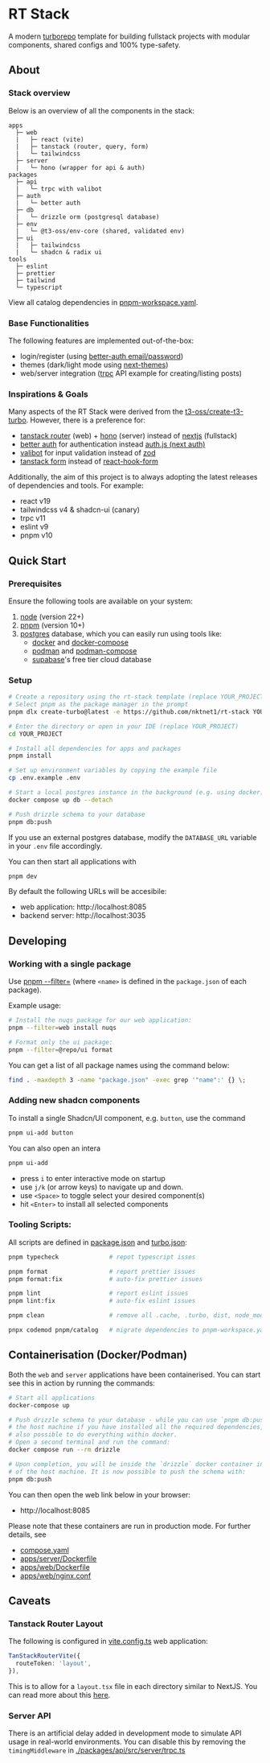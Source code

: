 # RT Stack

A modern [turborepo](https://turbo.build/repo/docs) template for building
fullstack projects with modular components, shared configs and 100% type-safety.

## About

### Stack overview

Below is an overview of all the components in the stack:

```
apps
  ├─ web
  |   ├─ react (vite)
  |   ├─ tanstack (router, query, form)
  |   └─ tailwindcss
  ├─ server
  |   └─ hono (wrapper for api & auth)
packages
  ├─ api
  |   └─ trpc with valibot
  ├─ auth
  |   └─ better auth
  ├─ db
  |   └─ drizzle orm (postgresql database)
  ├─ env
  |   └─ @t3-oss/env-core (shared, validated env)
  ├─ ui
  |   ├─ tailwindcss
  |   └─ shadcn & radix ui
tools
  ├─ eslint
  ├─ prettier
  ├─ tailwind
  └─ typescript
```

View all catalog dependencies in [pnpm-workspace.yaml](pnpm-workspace.yaml).

### Base Functionalities

The following features are implemented out-of-the-box:

- login/register (using [better-auth email/password](https://www.better-auth.com/docs/authentication/email-password))
- themes (dark/light mode using [next-themes](github.com/pacocoursey/next-themes))
- web/server integration ([trpc](https://trpc.io/docs/quickstart) API example for creating/listing posts)

### Inspirations & Goals

Many aspects of the RT Stack were derived from the
[t3-oss/create-t3-turbo](https://github.com/t3-oss/create-t3-turbo). However,
there is a preference for:

- [tanstack router](https://tanstack.com/router/latest) (web) + [hono](https://hono.dev) (server) instead of [nextjs](https://nextjs.org) (fullstack)
- [better auth](https://www.better-auth.com) for authentication instead [auth.js (next auth)](https://authjs.dev)
- [valibot](https://valibot.dev) for input validation instead of [zod](https://zod.dev)
- [tanstack form](https://tanstack.com/form/latest) instead of [react-hook-form](https://react-hook-form.com)

Additionally, the aim of this project is to always adopting the latest releases
of dependencies and tools. For example:

- react v19
- tailwindcss v4 & shadcn-ui (canary)
- trpc v11
- eslint v9
- pnpm v10

## Quick Start

### Prerequisites

Ensure the following tools are available on your system:

1. [node](https://nodejs.org/en/download) (version 22+)
1. [pnpm](https://pnpm.io/installation) (version 10+)
1. [postgres](https://www.postgresql.org) database, which you can easily run using tools like:
   - [docker](https://docs.docker.com/engine/install) and [docker-compose](https://docs.docker.com/compose)
   - [podman](https://podman.io/docs/installation) and [podman-compose](https://github.com/containers/podman-compose)
   - [supabase](https://supabase.com)'s free tier cloud database

### Setup

```bash
# Create a repository using the rt-stack template (replace YOUR_PROJECT)
# Select pnpm as the package manager in the prompt
pnpm dlx create-turbo@latest -e https://github.com/nktnet1/rt-stack YOUR_PROJECT

# Enter the directory or open in your IDE (replace YOUR_PROJECT)
cd YOUR_PROJECT

# Install all dependencies for apps and packages
pnpm install

# Set up environment variables by copying the example file
cp .env.example .env

# Start a local postgres instance in the background (e.g. using docker)
docker compose up db --detach

# Push drizzle schema to your database
pnpm db:push
```

If you use an external postgres database, modify the `DATABASE_URL` variable in your `.env` file accordingly.

You can then start all applications with

```bash
pnpm dev
```

By default the following URLs will be accesibile:

- web application: http://localhost:8085
- backend server: http://localhost:3035

## Developing

### Working with a single package

Use [pnpm --filter=<name>](https://pnpm.io/filtering) (where `<name>` is defined in the `package.json` of each package).

Example usage:

```bash
# Install the nuqs package for our web application:
pnpm --filter=web install nuqs

# Format only the ui package:
pnpm --filter=@repo/ui format
```

You can get a list of all package names using the command below:

```bash
find . -maxdepth 3 -name "package.json" -exec grep '"name":' {} \;
```

### Adding new shadcn components

To install a single Shadcn/UI component, e.g. `button`, use the command

```bash
pnpm ui-add button
```

You can also open an intera

```bash
pnpm ui-add
```

- press `i` to enter interactive mode on startup
- use `j/k` (or arrow keys) to navigate up and down.
- use `<Space>` to toggle select your desired component(s)
- hit `<Enter>` to install all selected components

### Tooling Scripts:

All scripts are defined in [package.json](package.json) and
[turbo.json](turbo.json):

```bash
pnpm typecheck              # repot typescript isses

pnpm format                 # report prettier issues
pnpm format:fix             # auto-fix prettier issues

pnpm lint                   # report eslint issues
pnpm lint:fix               # auto-fix eslint issues

pnpm clean                  # remove all .cache, .turbo, dist, node_modules

pnpx codemod pnpm/catalog   # migrate dependencies to pnpm-workspace.yaml
```

## Containerisation (Docker/Podman)

Both the `web` and `server` applications have been containerised. You can start
see this in action by running the commands:

```bash
# Start all applications
docker-compose up

# Push drizzle schema to your database - while you can use `pnpm db:push` on
# the host machine if you have installed all the required dependencies, it is
# also possible to do everything within docker.
# Open a second terminal and run the command:
docker compose run --rm drizzle

# Upon completion, you will be inside the `drizzle` docker container instead
# of the host machine. It is now possible to push the schema with:
pnpm db:push
```

You can then open the web link below in your browser:

- http://localhost:8085

Please note that these containers are run in production mode. For further
details, see

- [compose.yaml](compose.yaml)
- [apps/server/Dockerfile](apps/server/Dockerfile)
- [apps/web/Dockerfile](apps/web/Dockerfile)
- [apps/web/nginx.conf](apps/web/nginx.conf)

## Caveats

### Tanstack Router Layout

The following is configured in [vite.config.ts](apps/web/vite.config.ts) web application:

```ts
TanStackRouterVite({
  routeToken: 'layout',
}),
```

This is to allow for a `layout.tsx` file in each directory similar to NextJS.
You can read more about this
[here](https://github.com/TanStack/router/discussions/1102#discussioncomment-10946603).

### Server API

There is an artificial delay added in development mode to simulate API usage in
real-world environments. You can disable this by removing the `timingMiddleware`
in [./packages/api/src/server/trpc.ts](./packages/api/src/server/trpc.ts)
